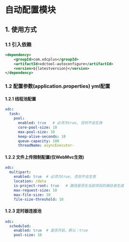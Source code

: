 # 自动配置模块

## 1. 使用方式
### 1.1 引入依赖
```xml
<dependency>
    <groupId>com.xdcplus</groupId>
    <artifactId>xdctool-autoconfigure</artifactId>
    <version>${latestversion}</version>
</dependency>
```

### 1.2 配置参数(application.properties)  yml配置
#### 1.2.1 线程池配置
```yaml
xdc:
  task:
    pool:
      enabled: true   # 必须为true, 否则不会生效
      core-pool-size: 10  
      max-pool-size: 10    
      keep-alive-seconds: 10
      queue-capacity: 100
      threadName: asyncExecutor-
```

#### 1.2.2 文件上传限制配置(仅WebMvc生效)
```yaml
xdc:
  multipart:
    enabled: true  # 必须为true, 否则不会生效
    location: /data   
    is-project-root: true   # 路径是否在当前项目的根目录生成
    max-request-size: 10
    max-file-size: 10
    file-size-threshold: 10
```

#### 1.2.3 定时器连接池
```yaml
xdc:
  scheduled:
    enabled: true  # 是否开启，默认：true
    pool-size: 10
```





























